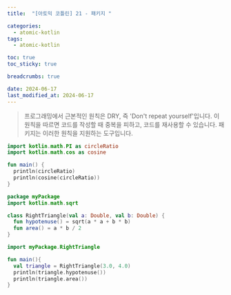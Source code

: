```yaml
---
title:  "[아토믹 코틀린] 21 - 패키지 "

categories:
  - atomic-kotlin
tags:
  - atomic-kotlin

toc: true
toc_sticky: true

breadcrumbs: true

date: 2024-06-17
last_modified_at: 2024-06-17
---
```


> 프로그래밍에서 근본적인 원칙은 DRY, 즉 'Don't repeat yourself'입니다. 
> 이 원칙을 따르면 코드를 작성할 때 중복을 피하고, 코드를 재사용할 수 있습니다. 
> 패키지는 이러한 원칙을 지원하는 도구입니다.

```kotlin
import kotlin.math.PI as circleRatio
import kotlin.math.cos as cosine

fun main() {
  println(circleRatio)
  println(cosine(circleRatio))
}
```

```kotlin
package myPackage
import kotlin.math.sqrt

class RightTriangle(val a: Double, val b: Double) {
  fun hypotenuse() = sqrt(a * a + b * b)
  fun area() = a * b / 2
}
```

```kotlin
import myPackage.RightTriangle

fun main(){
  val triangle = RightTriangle(3.0, 4.0)
  println(triangle.hypotenuse())
  println(triangle.area())
}
```



